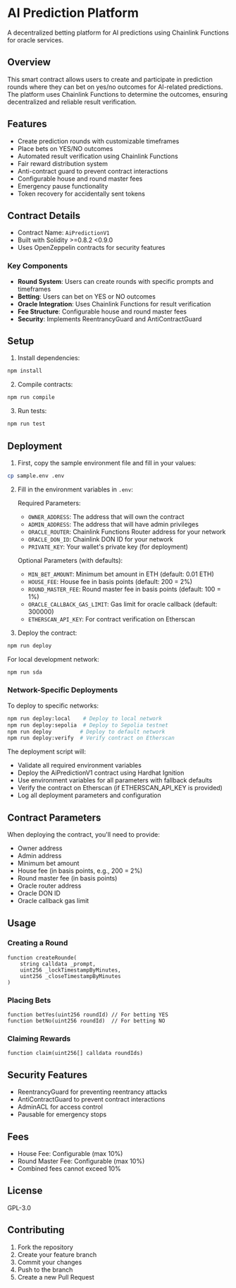 # AI Prediction Platform

A decentralized betting platform for AI predictions using Chainlink Functions for oracle services.

## Overview

This smart contract allows users to create and participate in prediction rounds where they can bet on yes/no outcomes for AI-related predictions. The platform uses Chainlink Functions to determine the outcomes, ensuring decentralized and reliable result verification.

## Features

- Create prediction rounds with customizable timeframes
- Place bets on YES/NO outcomes
- Automated result verification using Chainlink Functions
- Fair reward distribution system
- Anti-contract guard to prevent contract interactions
- Configurable house and round master fees
- Emergency pause functionality
- Token recovery for accidentally sent tokens

## Contract Details

- Contract Name: `AiPredictionV1`
- Built with Solidity >=0.8.2 <0.9.0
- Uses OpenZeppelin contracts for security features

### Key Components

- **Round System**: Users can create rounds with specific prompts and timeframes
- **Betting**: Users can bet on YES or NO outcomes
- **Oracle Integration**: Uses Chainlink Functions for result verification
- **Fee Structure**: Configurable house and round master fees
- **Security**: Implements ReentrancyGuard and AntiContractGuard

## Setup

1. Install dependencies:
```bash
npm install
```

2. Compile contracts:
```bash
npm run compile
```

3. Run tests:
```bash
npm run test
```

## Deployment

1. First, copy the sample environment file and fill in your values:
```bash
cp sample.env .env
```

2. Fill in the environment variables in `.env`:

   Required Parameters:
   - `OWNER_ADDRESS`: The address that will own the contract
   - `ADMIN_ADDRESS`: The address that will have admin privileges
   - `ORACLE_ROUTER`: Chainlink Functions Router address for your network
   - `ORACLE_DON_ID`: Chainlink DON ID for your network
   - `PRIVATE_KEY`: Your wallet's private key (for deployment)

   Optional Parameters (with defaults):
   - `MIN_BET_AMOUNT`: Minimum bet amount in ETH (default: 0.01 ETH)
   - `HOUSE_FEE`: House fee in basis points (default: 200 = 2%)
   - `ROUND_MASTER_FEE`: Round master fee in basis points (default: 100 = 1%)
   - `ORACLE_CALLBACK_GAS_LIMIT`: Gas limit for oracle callback (default: 300000)
   - `ETHERSCAN_API_KEY`: For contract verification on Etherscan

3. Deploy the contract:
```bash
npm run deploy
```

For local development network:
```bash
npm run sda
```

### Network-Specific Deployments

To deploy to specific networks:

```bash
npm run deploy:local    # Deploy to local network
npm run deploy:sepolia  # Deploy to Sepolia testnet
npm run deploy         # Deploy to default network
npm run deploy:verify  # Verify contract on Etherscan
```

The deployment script will:
- Validate all required environment variables
- Deploy the AiPredictionV1 contract using Hardhat Ignition
- Use environment variables for all parameters with fallback defaults
- Verify the contract on Etherscan (if ETHERSCAN_API_KEY is provided)
- Log all deployment parameters and configuration

## Contract Parameters

When deploying the contract, you'll need to provide:

- Owner address
- Admin address
- Minimum bet amount
- House fee (in basis points, e.g., 200 = 2%)
- Round master fee (in basis points)
- Oracle router address
- Oracle DON ID
- Oracle callback gas limit

## Usage

### Creating a Round

```solidity
function createRounde(
    string calldata _prompt,
    uint256 _lockTimestampByMinutes,
    uint256 _closeTimestampByMinutes
)
```

### Placing Bets

```solidity
function betYes(uint256 roundId) // For betting YES
function betNo(uint256 roundId)  // For betting NO
```

### Claiming Rewards

```solidity
function claim(uint256[] calldata roundIds)
```

## Security Features

- ReentrancyGuard for preventing reentrancy attacks
- AntiContractGuard to prevent contract interactions
- AdminACL for access control
- Pausable for emergency stops

## Fees

- House Fee: Configurable (max 10%)
- Round Master Fee: Configurable (max 10%)
- Combined fees cannot exceed 10%

## License

GPL-3.0

## Contributing

1. Fork the repository
2. Create your feature branch
3. Commit your changes
4. Push to the branch
5. Create a new Pull Request
